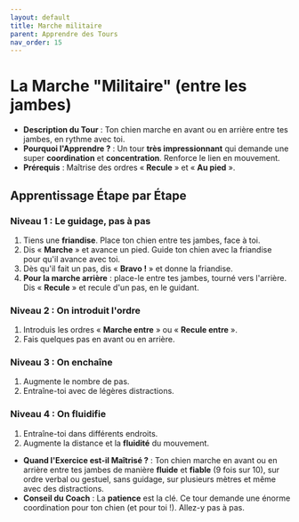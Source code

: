 ```yaml
---
layout: default
title: Marche militaire
parent: Apprendre des Tours
nav_order: 15
---
```


# La Marche "Militaire" (entre les jambes)

- **Description du Tour** : Ton chien marche en avant ou en arrière entre tes jambes, en rythme avec toi.
- **Pourquoi l'Apprendre ?** : Un tour **très impressionnant** qui demande une super **coordination** et **concentration**. Renforce le lien en mouvement.
- **Prérequis** : Maîtrise des ordres « **Recule** » et « **Au pied** ».

## Apprentissage Étape par Étape

### Niveau 1 : Le guidage, pas à pas

1.  Tiens une **friandise**. Place ton chien entre tes jambes, face à toi.
2.  Dis « **Marche** » et avance un pied. Guide ton chien avec la friandise pour qu'il avance avec toi.
3.  Dès qu'il fait un pas, dis « **Bravo !** » et donne la friandise.
4.  **Pour la marche arrière** : place-le entre tes jambes, tourné vers l'arrière. Dis « **Recule** » et recule d'un pas, en le guidant.

### Niveau 2 : On introduit l'ordre

1.  Introduis les ordres « **Marche entre** » ou « **Recule entre** ».
2.  Fais quelques pas en avant ou en arrière.

### Niveau 3 : On enchaîne

1.  Augmente le nombre de pas.
2.  Entraîne-toi avec de légères distractions.

### Niveau 4 : On fluidifie

1.  Entraîne-toi dans différents endroits.
2.  Augmente la distance et la **fluidité** du mouvement.

- **Quand l'Exercice est-il Maîtrisé ?** : Ton chien marche en avant ou en arrière entre tes jambes de manière **fluide** et **fiable** (9 fois sur 10), sur ordre verbal ou gestuel, sans guidage, sur plusieurs mètres et même avec des distractions.
- **Conseil du Coach** : La **patience** est la clé. Ce tour demande une énorme coordination pour ton chien (et pour toi !). Allez-y pas à pas. 

